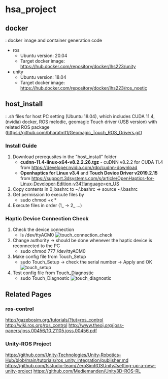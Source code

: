 # hsa_project
## docker 
: docker image and container generation code
- ros 
  * Ubuntu version: 20.04 
  * Target docker image: https://hub.docker.com/repository/docker/lhs223/unity
- unity
  * Ubuntu version: 18.04 
  * Target docker image: https://hub.docker.com/repository/docker/lhs223/ros_noetic

## host_install 
: .sh files for host PC setting (Ubuntu 18.04), which includes CUDA 11.4, (nvidia) docker, ROS melodic, geomagic Touch driver (USB version) with related ROS package (https://github.com/bharatm11/Geomagic_Touch_ROS_Drivers.git)

### Install Guide
1) Download prerequsites in the "host_install" folder
    * **cudnn-11.4-linux-x64-v8.2.2.26.tgz** - cuDNN v8.2.2 for CUDA 11.4 from https://developer.nvidia.com/rdp/cudnn-download
    * **Openhaptics for Linux v3.4** and **Touch Device Driver v2019.2.15** from https://support.3dsystems.com/s/article/OpenHaptics-for-Linux-Developer-Edition-v34?language=en_US
3) Copy contents in 0_bashrc to ~/.bashrc -> source ~/.bashrc
4) Get permission to execute files by 
    * sudo chmod +x *
5) Execute files in order (1_ -> 2_ ...)

### Haptic Device Connection Check
1. Check the device connection 
    * ls /dev/ttyACM0
    ![touch_connection_check](https://user-images.githubusercontent.com/17296297/128353021-ab5147e7-5a20-4a8a-a926-2e93a21575d8.png)
2. Change authority -> should be done whenever the haptic device is reconnected to the PC 
    * sudo chmod 777 /dev/ttyACM0
3. Make config file from Touch_Setup
    * sudo Touch_Setup -> check the serial number -> Apply and OK
    ![touch_setup](https://user-images.githubusercontent.com/17296297/128352776-650445cb-b3e9-4c7d-bcb1-d5491d7f15ea.png)
4. Test config file from Touch_Diagnostic
    * sudo Touch_Diagnostic 
    ![touch_diagnostic](https://user-images.githubusercontent.com/17296297/128353194-a2288eaf-11c2-400e-abf9-20ebeec4bef0.png)


## Related Pages
### ros-control
http://gazebosim.org/tutorials/?tut=ros_control
http://wiki.ros.org/ros_control
http://www.theoj.org/joss-papers/joss.00456/10.21105.joss.00456.pdf

### Unity-ROS Project
https://github.com/Unity-Technologies/Unity-Robotics-Hub/blob/main/tutorials/ros_unity_integration/publisher.md
https://github.com/fsstudio-team/ZeroSimROSUnity#setting-up-a-new-unity-project
https://github.com/Mediemanden/Unity3D-ROS-RL
